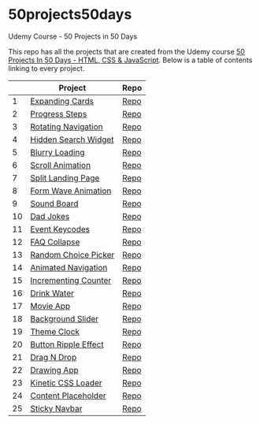 # 50projects50days

Udemy Course - 50 Projects in 50 Days

This repo has all the projects that are created from the Udemy course
[50 Projects In 50 Days - HTML, CSS & JavaScript](https://www.udemy.com/share/103Pv23@PMKLRQODgR-8_GjGFKhdZscOF2lVU3ZLnBPERiQpUHjRw8xw2z0INoojsLcK2B7m/).
Below is a table of contents linking to every project.

|     | Project                                                                                                      | Repo                                                                                         |
| --- | ------------------------------------------------------------------------------------------------------------ | -------------------------------------------------------------------------------------------- |
| 1   | [Expanding Cards](https://haylzrandom.github.io/50projects-html-css-js/expanding-cards/index.html)           | [Repo](https://github.com/HaylzRandom/50projects-html-css-js/tree/main/expanding-cards)      |
| 2   | [Progress Steps](https://haylzrandom.github.io/50projects-html-css-js/progress-steps/index.html)             | [Repo](https://github.com/HaylzRandom/50projects-html-css-js/tree/main/progress-steps)       |
| 3   | [Rotating Navigation](https://haylzrandom.github.io/50projects-html-css-js/rotating-navigation/index.html)   | [Repo](https://github.com/HaylzRandom/50projects-html-css-js/tree/main/rotating-navigation)  |
| 4   | [Hidden Search Widget](https://haylzrandom.github.io/50projects-html-css-js/hidden-search-widget/index.html) | [Repo](https://github.com/HaylzRandom/50projects-html-css-js/tree/main/hidden-search-widget) |
| 5   | [Blurry Loading](https://haylzrandom.github.io/50projects-html-css-js/blurry-loading/index.html)             | [Repo](https://github.com/HaylzRandom/50projects-html-css-js/tree/main/blurry-loading)       |
| 6   | [Scroll Animation](https://haylzrandom.github.io/50projects-html-css-js/scroll-animation/index.html)         | [Repo](https://github.com/HaylzRandom/50projects-html-css-js/tree/main/scroll-animation)     |
| 7   | [Split Landing Page](https://haylzrandom.github.io/50projects-html-css-js/split-landing-page/index.html)     | [Repo](https://github.com/HaylzRandom/50projects-html-css-js/tree/main/split-landing-page)   |
| 8   | [Form Wave Animation](https://haylzrandom.github.io/50projects-html-css-js/form-wave-animation/index.html)   | [Repo](https://github.com/HaylzRandom/50projects-html-css-js/tree/main/form-wave-animation)  |
| 9   | [Sound Board](https://haylzrandom.github.io/50projects-html-css-js/sound-board/index.html)                   | [Repo](https://github.com/HaylzRandom/50projects-html-css-js/tree/main/sound-board)          |
| 10  | [Dad Jokes](https://haylzrandom.github.io/50projects-html-css-js/dad-jokes/index.html)                       | [Repo](https://github.com/HaylzRandom/50projects-html-css-js/tree/main/dad-jokes)            |
| 11  | [Event Keycodes](https://haylzrandom.github.io/50projects-html-css-js/event-keycodes/index.html)             | [Repo](https://github.com/HaylzRandom/50projects-html-css-js/tree/main/event-keycodes)       |
| 12  | [FAQ Collapse](https://haylzrandom.github.io/50projects-html-css-js/faq-collapse/index.html)                 | [Repo](https://github.com/HaylzRandom/50projects-html-css-js/tree/main/faq-collapse)         |
| 13  | [Random Choice Picker](https://haylzrandom.github.io/50projects-html-css-js/random-choice-picker/index.html) | [Repo](https://github.com/HaylzRandom/50projects-html-css-js/tree/main/random-choice-picker) |
| 14  | [Animated Navigation](https://haylzrandom.github.io/50projects-html-css-js/animated-navigation/index.html)   | [Repo](https://github.com/HaylzRandom/50projects-html-css-js/tree/main/animated-navigation)  |
| 15  | [Incrementing Counter](https://haylzrandom.github.io/50projects-html-css-js/incrementing-counter/index.html) | [Repo](https://github.com/HaylzRandom/50projects-html-css-js/tree/main/incrementing-counter) |
| 16  | [Drink Water](https://haylzrandom.github.io/50projects-html-css-js/drink-water/index.html)                   | [Repo](https://github.com/HaylzRandom/50projects-html-css-js/tree/main/drink-water)          |
| 17  | [Movie App](https://haylzrandom.github.io/50projects-html-css-js/movie-app/index.html)                       | [Repo](https://github.com/HaylzRandom/50projects-html-css-js/tree/main/movie-app)            |
| 18  | [Background Slider](https://haylzrandom.github.io/50projects-html-css-js/background-slider/index.html)       | [Repo](https://github.com/HaylzRandom/50projects-html-css-js/tree/main/background-slider)    |
| 19  | [Theme Clock](https://haylzrandom.github.io/50projects-html-css-js/theme-clock/index.html)                   | [Repo](https://github.com/HaylzRandom/50projects-html-css-js/tree/main/theme-clock)          |
| 20  | [Button Ripple Effect](https://haylzrandom.github.io/50projects-html-css-js/button-ripple-effect/index.html) | [Repo](https://github.com/HaylzRandom/50projects-html-css-js/tree/main/button-ripple-effect) |
| 21  | [Drag N Drop](https://haylzrandom.github.io/50projects-html-css-js/drag-n-drop/index.html)                   | [Repo](https://github.com/HaylzRandom/50projects-html-css-js/tree/main/drag-n-drop)          |
| 22  | [Drawing App](https://haylzrandom.github.io/50projects-html-css-js/drawing-app/index.html)                   | [Repo](https://github.com/HaylzRandom/50projects-html-css-js/tree/main/drawing-app)          |
| 23  | [Kinetic CSS Loader](https://haylzrandom.github.io/50projects-html-css-js/kinetic-css-loader/index.html)     | [Repo](https://github.com/HaylzRandom/50projects-html-css-js/tree/main/kinetic-css-loader)   |
| 24  | [Content Placeholder](https://haylzrandom.github.io/50projects-html-css-js/content-placeholder/index.html)   | [Repo](https://github.com/HaylzRandom/50projects-html-css-js/tree/main/content-placeholder)  |
| 25  | [Sticky Navbar](https://haylzrandom.github.io/50projects-html-css-js/sticky-navbar/index.html)               | [Repo](https://github.com/HaylzRandom/50projects-html-css-js/tree/main/sticky-navbar)        |
